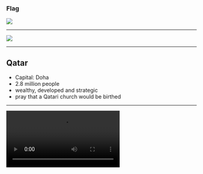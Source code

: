 ### Flag

![](https://upload.wikimedia.org/wikipedia/commons/6/65/Flag_of_Qatar.svg)

---

![](https://upload.wikimedia.org/wikipedia/commons/d/d4/QAT_orthographic.svg)

---

## Qatar

- Capital: Doha
- 2.8 million people
- wealthy, developed and strategic
- pray that a Qatari church would be birthed

---

![](https://storage.googleapis.com/prayer-videos/country/qatar.mp4)
